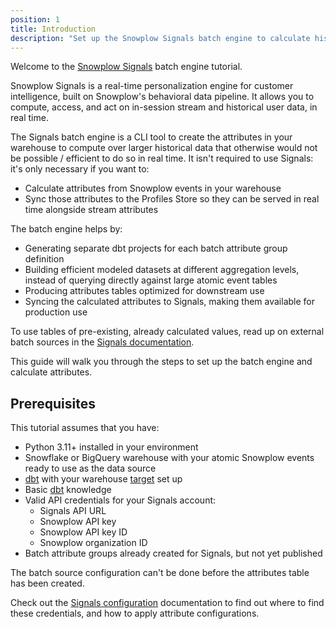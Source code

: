 ```yaml
---
position: 1
title: Introduction
description: "Set up the Snowplow Signals batch engine to calculate historical behavioral data attributes from warehouse data using dbt."
---
```


Welcome to the [Snowplow Signals](/docs/signals/) batch engine tutorial.

Snowplow Signals is a real-time personalization engine for customer intelligence, built on Snowplow's behavioral data pipeline. It allows you to compute, access, and act on in-session stream and historical user data, in real time.

The Signals batch engine is a CLI tool to create the attributes in your warehouse to compute over larger historical data that otherwise would not be possible / efficient to do so in real time. It isn't required to use Signals: it's only necessary if you want to:
* Calculate attributes from Snowplow events in your warehouse
* Sync those attributes to the Profiles Store so they can be served in real time alongside stream attributes

The batch engine helps by:
* Generating separate dbt projects for each batch attribute group definition
* Building efficient modeled datasets at different aggregation levels, instead of querying directly against large atomic event tables
* Producing attributes tables optimized for downstream use
* Syncing the calculated attributes to Signals, making them available for production use

To use tables of pre-existing, already calculated values, read up on external batch sources in the [Signals documentation](/docs/signals/concepts/).

This guide will walk you through the steps to set up the batch engine and calculate attributes.

## Prerequisites

This tutorial assumes that you have:

* Python 3.11+ installed in your environment
* Snowflake or BigQuery warehouse with your atomic Snowplow events ready to use as the data source
* [dbt](https://www.getdbt.com/) with your warehouse [target](https://docs.getdbt.com/reference/dbt-jinja-functions/target) set up
* Basic [dbt](https://www.getdbt.com/) knowledge
* Valid API credentials for your Signals account:
  * Signals API URL
  * Snowplow API key
  * Snowplow API key ID
  * Snowplow organization ID
* Batch attribute groups already created for Signals, but not yet published

The batch source configuration can't be done before the attributes table has been created.

Check out the [Signals configuration](/docs/signals/) documentation to find out where to find these credentials, and how to apply attribute configurations.
